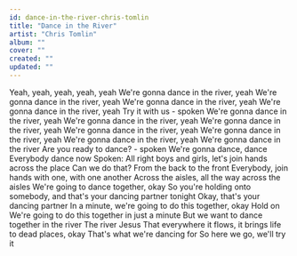 ```yaml
---
id: dance-in-the-river-chris-tomlin
title: "Dance in the River"
artist: "Chris Tomlin"
album: ""
cover: ""
created: ""
updated: ""
---
```


Yeah, yeah, yeah, yeah, yeah
We're gonna dance in the river, yeah
We're gonna dance in the river, yeah
We're gonna dance in the river, yeah
We're gonna dance in the river, yeah
Try it with us - spoken
We're gonna dance in the river, yeah
We're gonna dance in the river, yeah
We're gonna dance in the river, yeah
We're gonna dance in the river, yeah
We're gonna dance in the river, yeah
We're gonna dance in the river, yeah
We're gonna dance in the river
Are you ready to dance? - spoken
We're gonna dance, dance
Everybody dance now
Spoken:
All right boys and girls, let's join hands across the place
Can we do that? From the back to the front
Everybody, join hands with one, with one another
Across the aisles, all the way across the aisles
We're going to dance together, okay
So you're holding onto somebody, and that's your dancing partner tonight
Okay, that's your dancing partner
In a minute, we're going to do this together, okay
Hold on
We're going to do this together in just a minute
But we want to dance together in the river
The river Jesus
That everywhere it flows, it brings life to dead places, okay
That's what we're dancing for
So here we go, we'll try it